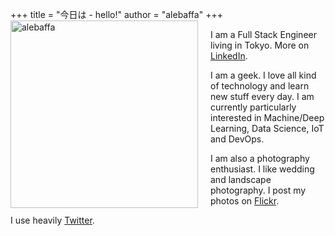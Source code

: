 +++
title = "今日は - hello!"
author = "alebaffa"
+++
<img src="../../img/me.jpg" alt="alebaffa" style="width: 300px; float: left; margin-right: 20px; margin-bottom: 1px"/>

I am a Full Stack Engineer living in Tokyo. More on [LinkedIn](https://www.linkedin.com/in/alessandrobaffa).

I am a geek. I love all kind of technology and learn new stuff every day. I am currently particularly interested in Machine/Deep Learning, Data Science, IoT and DevOps.

I am also a photography enthusiast. I like wedding and landscape photography. I post my photos on [Flickr](https://www.flickr.com/photos/alebaffa/). 

I use heavily [Twitter](https://twitter.com/alebaffa).